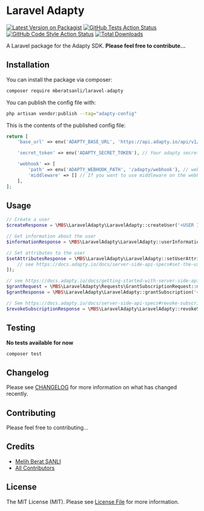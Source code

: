 # Laravel Adapty

[![Latest Version on Packagist](https://img.shields.io/packagist/v/mberatsanli/laravel-adapty.svg?style=flat-square)](https://packagist.org/packages/mberatsanli/laravel-adapty)
[![GitHub Tests Action Status](https://img.shields.io/github/workflow/status/mberatsanli/laravel-adapty/run-tests?label=tests)](https://github.com/mberatsanli/laravel-adapty/actions?query=workflow%3Arun-tests+branch%3Amain)
[![GitHub Code Style Action Status](https://img.shields.io/github/workflow/status/mberatsanli/laravel-adapty/Fix%20PHP%20code%20style%20issues?label=code%20style)](https://github.com/mberatsanli/laravel-adapty/actions?query=workflow%3A"Fix+PHP+code+style+issues"+branch%3Amain)
[![Total Downloads](https://img.shields.io/packagist/dt/mberatsanli/laravel-adapty.svg?style=flat-square)](https://packagist.org/packages/mberatsanli/laravel-adapty)

A Laravel package for the Adapty SDK. 
**Please feel free to contribute...**

## Installation

You can install the package via composer:

```bash
composer require mberatsanli/laravel-adapty
```

You can publish the config file with:

```bash
php artisan vendor:publish --tag="adapty-config"
```

This is the contents of the published config file:

```php
return [
    'base_url' => env('ADAPTY_BASE_URL', 'https://api.adapty.io/api/v1/sdk'),

    'secret_token' => env('ADAPTY_SECRET_TOKEN'), // Your adapty secret token.

    'webhook' => [
        'path' => env('ADAPTY_WEBHOOK_PATH', '/adapty/webhook'), // webhook endpoint's path
        'middleware' => [] // If you want to use middleware on the webhook endpoint, you can adjust that configuration
    ],
];
```
## Usage

```php
// Create a user
$createResponse = \MBS\LaravelAdapty\LaravelAdapty::createUser('<USER ID>');

// Get information about the user
$informationResponse = \MBS\LaravelAdapty\LaravelAdapty::userInformation('<USER ID -- OR -- Adapty Profile ID>');

// Set attributes to the user
$setAttributesResponse = \MBS\LaravelAdapty\LaravelAdapty::setUserAttributes('<USER ID -- OR -- Adapty Profile ID>', [
    // see https://docs.adapty.io/docs/server-side-api-specs#set-the-users-attribute
]);

// see https://docs.adapty.io/docs/getting-started-with-server-side-api#case-2-grant-a-subscription
$grantRequest = \MBS\LaravelAdapty\Requests\GrantSubscriptionRequest::make(7, ....);
$grantResponse = \MBS\LaravelAdapty\LaravelAdapty::grantSubscription('<USER ID -- OR -- Adapty Profile ID>', $grantRequest);

// See https://docs.adapty.io/docs/server-side-api-specs#revoke-subscription-from-a-user
$revokeSubscriptionResponse = \MBS\LaravelAdapty\LaravelAdapty::revokeSubscription(profileId: '<USER ID -- OR -- Adapty Profile ID>', accessLevel: 'premium', isRefund: <bool>)

```

## Testing

**No tests available for now**

```bash
composer test
```

## Changelog

Please see [CHANGELOG](CHANGELOG.md) for more information on what has changed recently.

## Contributing

Please feel free to contributing...

## Credits

- [Melih Berat ŞANLI](https://github.com/mberatsanli)
- [All Contributors](../../contributors)

## License

The MIT License (MIT). Please see [License File](LICENSE.md) for more information.

